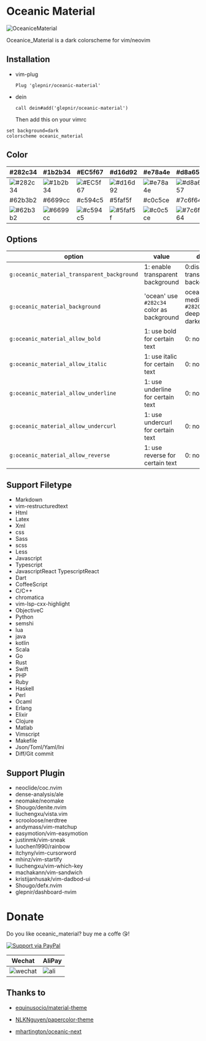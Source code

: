 # Oceanic Material

![OceaniceMaterial](https://user-images.githubusercontent.com/41671631/87221070-e9ea1200-c39b-11ea-90c9-582d2b50ac40.png)

Oceanice_Material is a dark colorscheme for vim/neovim

## Installation

- vim-plug
  ```viml
  Plug 'glepnir/oceanic-material'
  ```
- dein
  ```viml
  call dein#add('glepnir/oceanic-material')
  ```
  Then add this on your vimrc

```viml
set background=dark
colorscheme oceanic_material
```

## Color

| #282c34                                                         | #1b2b34                                                         | #EC5f67                                                         | #d16d92                                                         | #e78a4e                                                         | #d8a657                                                         | #a9b665                                                         |
| --------------------------------------------------------------- | --------------------------------------------------------------- | --------------------------------------------------------------- | --------------------------------------------------------------- | --------------------------------------------------------------- | --------------------------------------------------------------- | --------------------------------------------------------------- |
| ![#282c34](https://via.placeholder.com/80/282c34/000000?text=+) | ![#1b2b34](https://via.placeholder.com/80/1b2b34/000000?text=+) | ![#EC5f67](https://via.placeholder.com/80/EC5f67/000000?text=+) | ![#d16d92](https://via.placeholder.com/80/d16d92/000000?text=+) | ![#e78a4e](https://via.placeholder.com/80/e78a4e/000000?text=+) | ![#d8a657](https://via.placeholder.com/80/d8a657/000000?text=+) | ![#a9b665](https://via.placeholder.com/80/a9b665/000000?text=+) |
| #62b3b2                                                         | #6699cc                                                         | #c594c5                                                         | #5faf5f                                                         | #c0c5ce                                                         | #7c6f64                                                         | #d4be98                                                         |
| ![#62b3b2](https://via.placeholder.com/80/62b3b2/000000?text=+) | ![#6699cc](https://via.placeholder.com/80/6699cc/000000?text=+) | ![#c594c5](https://via.placeholder.com/80/c594c5/000000?text=+) | ![#5faf5f](https://via.placeholder.com/80/5faf5f/000000?text=+) | ![#c0c5ce](https://via.placeholder.com/80/c0c5ce/000000?text=+) | ![#7c6f64](https://via.placeholder.com/80/7c6f64/000000?text=+) | ![#d4be98](https://via.placeholder.com/80/d4be98/000000?text=+) |

## Options

| option                                      | value                                     | default                                             |
| ------------------------------------------- | ----------------------------------------- | --------------------------------------------------- |
| `g:oceanic_material_transparent_background` | 1: enable transparent background          | 0:disable transparent background                    |
| `g:oceanic_material_background`             | 'ocean' use `#282c34` color as background | ocean: `#1b2b34` medium: `#282C34` deep:#212112 darker:`#1d1f21` |
| `g:oceanic_material_allow_bold`             | 1: use bold for certain text              | 0: not at all                                       |
| `g:oceanic_material_allow_italic`           | 1: use italic for certain text            | 0: not at all                                       |
| `g:oceanic_material_allow_underline`        | 1: use underline for certain text         | 0: not at all                                       |
| `g:oceanic_material_allow_undercurl`        | 1: use undercurl for certain text         | 0: not at all                                       |
| `g:oceanic_material_allow_reverse`          | 1: use reverse for certain text           | 0: not at all                                       |

## Support Filetype

- Markdown
- vim-restructuredtext
- Html
- Latex
- Xml
- css
- Sass
- scss
- Less
- Javascript
- Typescript
- JavascriptReact TypescriptReact
- Dart
- CoffeeScript
- C/C++
- chromatica
- vim-lsp-cxx-highlight
- ObjectiveC
- Python
- semshi
- lua
- java
- kotlin
- Scala
- Go
- Rust
- Swift
- PHP
- Ruby
- Haskell
- Perl
- Ocaml
- Erlang
- Elixir
- Clojure
- Matlab
- Vimscript
- Makefile
- Json/Toml/Yaml/Ini
- Diff/Git commit

## Support Plugin

- neoclide/coc.nvim
- dense-analysis/ale
- neomake/neomake
- Shougo/denite.nvim
- liuchengxu/vista.vim
- scrooloose/nerdtree
- andymass/vim-matchup
- easymotion/vim-easymotion
- justinmk/vim-sneak
- luochen1990/rainbow
- itchyny/vim-cursorword
- mhinz/vim-startify
- liuchengxu/vim-which-key
- machakann/vim-sandwich
- kristijanhusak/vim-dadbod-ui
- Shougo/defx.nvim
- glepnir/dashboard-nvim

# Donate

Do you like oceanic_material? buy me a coffe 😘!

[![Support via PayPal](https://cdn.rawgit.com/twolfson/paypal-github-button/1.0.0/dist/button.svg)](https://www.paypal.me/bobbyhub)

| Wechat                                                                                                          | AliPay                                                                                                       |
| --------------------------------------------------------------------------------------------------------------- | ------------------------------------------------------------------------------------------------------------ |
| ![wechat](https://user-images.githubusercontent.com/41671631/84404718-c8312a00-ac39-11ea-90d7-ee679fbb3705.png) | ![ali](https://user-images.githubusercontent.com/41671631/84403276-1a714b80-ac38-11ea-8607-8492df84e516.png) |

## Thanks to

- [equinusocio/material-theme](https://github.com/equinusocio/material-theme)

- [NLKNguyen/papercolor-theme](https://github.com/NLKNguyen/papercolor-theme)

- [mhartington/oceanic-next](https://github.com/mhartington/oceanic-next)
